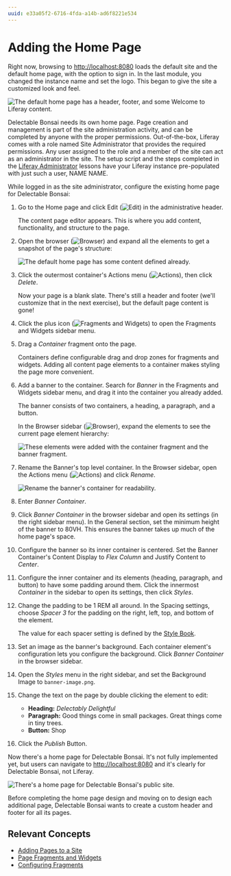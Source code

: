```yaml
---
uuid: e33a05f2-6716-4fda-a14b-ad6f8221e534
---
```

# Adding the Home Page

Right now, browsing to <http://localhost:8080> loads the default site and the default home page, with the option to sign in. In the last module, you changed the instance name and set the logo. This began to give the site a customized look and feel.

![The default home page has a header, footer, and some Welcome to Liferay content.](./adding-the-home-page/images/01.png)

<!-- Re-work this for default home page -->
Delectable Bonsai needs its own home page. Page creation and management is part of the site administration activity, and can be completed by anyone with the proper permissions. Out-of-the-box, Liferay comes with a role named Site Administrator that provides the required permissions. Any user assigned to the role and a member of the site can act as an administrator in the site. The setup script and the steps completed in the [Liferay Administrator](../../liferay-administrator.md) lessons have your Liferay instance pre-populated with just such a user, NAME NAME.

<!-- NOTE: must iron this site administrative user out. -->

While logged in as the site administrator, configure the existing home page for Delectable Bonsai:

1. Go to the Home page and click Edit (![Edit](../../images/icon-edit.png)) in the administrative header.

   The content page editor appears. This is where you add content, functionality, and structure to the page.

1. Open the browser (![Browser](../../images/icon-hierarchy.png)) and expand all the elements to get a snapshot of the page's structure: 

   ![The default home page has some content defined already.](./adding-the-home-page/images/02.png)

1. Click the outermost container's Actions menu (![Actions](../../images/icon-actions.png)), then click _Delete_.

   Now your page is a blank slate. There's still a header and footer (we'll customize that in the next exercise), but the default page content is gone!
   <!-- Maybe not relevant to the course, but I've observed that there's a section element called content that's still visible (though blank) in the page, but the main-content div is no longer visible. Everything you add in the content page editor goes into this main-content div and provides the actual visible page content. It's useful to know about the content section though, because you can provide styling to the parent of main-content as needed (for example we had to set it to display: flex for our footer to work properly)-->

1. Click the plus icon (![Fragments and Widgets](../../images/icon-plus.png)) to open the Fragments and Widgets sidebar menu.

1. Drag a _Container_ fragment onto the page.

   Containers define configurable drag and drop zones for fragments and widgets. Adding all content page elements to a container makes styling the page more convenient.

1. Add a banner to the container. Search for _Banner_ in the Fragments and Widgets sidebar menu, and drag it into the container you already added.

   The banner consists of two containers, a heading, a paragraph, and a button.

   In the Browser sidebar (![Browser](../../images/icon-hierarchy.png)), expand the elements to see the current page element hierarchy:

   ![These elements were added with the container fragment and the banner fragment.](./adding-the-home-page/images/03.png)

1. Rename the Banner's top level container. In the Browser sidebar, open the Actions menu (![Actions](../../images/icon-actions.png)) and click _Rename_.

   ![Rename the banner's container for readability.](./adding-the-home-page/images/04.png)

1. Enter _Banner Container_.

1. Click _Banner Container_ in the browser sidebar and open its settings (in the right sidebar menu). In the General section, set the minimum height of the banner to 80VH. This ensures the banner takes up much of the home page's space.

1. Configure the banner so its inner container is centered.  Set the Banner Container's Content Display to _Flex Column_ and Justify Content to _Center_.

1. Configure the inner container and its elements (heading, paragraph, and button) to have some padding around them. Click the innermost _Container_ in the sidebar to open its settings, then click _Styles_.

1. Change the padding to be 1 REM all around. In the Spacing settings, choose _Spacer 3_ for the padding on the right, left, top, and bottom of the element.

   The value for each spacer setting is defined by the [Style Book](https://learn.liferay.com/en/w/dxp/site-building/site-appearance/style-books).
   <!-- Is it the style book, the theme, the theme CSS CX? -->

1. Set an image as the banner's background. Each container element's configuration lets you configure the background. Click _Banner Container_ in the browser sidebar.

1. Open the _Styles_ menu in the right sidebar, and set the Background Image to `banner-image.png`.

1. Change the text on the page by double clicking the element to edit:

   - **Heading:** _Delectably Delightful_
   - **Paragraph:** Good things come in small packages. Great things come in tiny trees.
   - **Button:** Shop

1. Click the _Publish_ Button.

Now there's a home page for Delectable Bonsai. It's not fully implemented yet, but users can navigate to <http://localhost:8080> and it's clearly for Delectable Bonsai, not Liferay.

![There's a home page for Delectable Bonsai's public site.](./adding-the-home-page/images/05.png)

Before completing the home page design and moving on to design each additional page, Delectable Bonsai wants to create a custom header and footer for all its pages.

## Relevant Concepts

* [Adding Pages to a Site](https://learn.liferay.com/web/guest/w/dxp/site-building/creating-pages/adding-pages/adding-a-page-to-a-site)
* [Page Fragments and Widgets](https://learn.liferay.com/web/guest/w/dxp/site-building/creating-pages/page-fragments-and-widgets)
* [Configuring Fragments](https://learn.liferay.com/web/guest/w/dxp/site-building/creating-pages/page-fragments-and-widgets/using-fragments/configuring-fragments)

 <!--

1. Open the Site Menu (![Product Menu](../../images/icon-product-menu.png)), then click the compass icon (![Compass](../../images/icon-compass.png)) to browse the sites you have access to.

   ![The site menu contains site-scoped applications and configurations.](./adding-the-home-page/images/02.png)

   The Site Menu is only visible to site administrators or other users granted the proper permissions. From here users can access applications and configurations scoped to the current site, which is labeled at the top of the menu.

1. Click _Grow Delectable Bonsai_.

1. Click _Site Builder_, then _Pages_. In a new blank site like Grow, there are no pages.

1. Click _New_ &rarr; _Page_.

1. Choose the _Blank_ template, and name the page _Home_.

   You created a content page by choosing the blank template. Content pages are the default in Liferay, as they offer the most page building features. You can add fragments and widgets to a content page.

-->
